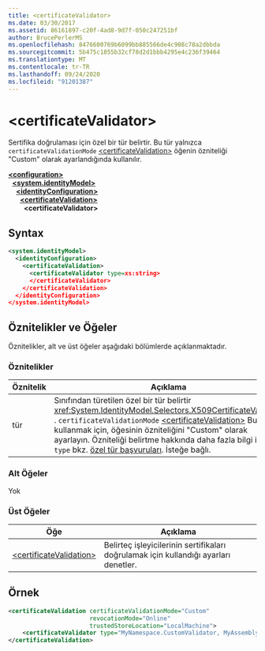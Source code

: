 ```yaml
---
title: <certificateValidator>
ms.date: 03/30/2017
ms.assetid: 86161897-c20f-4ad8-9d7f-050c247251bf
author: BrucePerlerMS
ms.openlocfilehash: 8476600769b6099bb885566de4c908c78a2dbbda
ms.sourcegitcommit: 5b475c1855b32cf78d2d1bbb4295e4c236f39464
ms.translationtype: MT
ms.contentlocale: tr-TR
ms.lasthandoff: 09/24/2020
ms.locfileid: "91201387"
---
```

# \<certificateValidator>

Sertifika doğrulaması için özel bir tür belirtir. Bu tür yalnızca `certificateValidationMode` [\<certificateValidation>](certificatevalidation.md) öğenin özniteliği "Custom" olarak ayarlandığında kullanılır.  
  
[**\<configuration>**](../configuration-element.md)\
&nbsp;&nbsp;[**\<system.identityModel>**](system-identitymodel.md)\
&nbsp;&nbsp;&nbsp;&nbsp;[**\<identityConfiguration>**](identityconfiguration.md)\
&nbsp;&nbsp;&nbsp;&nbsp;&nbsp;&nbsp;[**\<certificateValidation>**](certificatevalidation.md)\
&nbsp;&nbsp;&nbsp;&nbsp;&nbsp;&nbsp;&nbsp;&nbsp;**\<certificateValidator>**  
  
## <a name="syntax"></a>Syntax  
  
```xml  
<system.identityModel>  
  <identityConfiguration>  
    <certificateValidation>  
      <certificateValidator type=xs:string>  
      </certificateValidator>  
    </certificateValidation>  
  </identityConfiguration>  
</system.identityModel>  
```  
  
## <a name="attributes-and-elements"></a>Öznitelikler ve Öğeler  

 Öznitelikler, alt ve üst öğeler aşağıdaki bölümlerde açıklanmaktadır.  
  
### <a name="attributes"></a>Öznitelikler  
  
|Öznitelik|Açıklama|  
|---------------|-----------------|  
|tür|Sınıfından türetilen özel bir tür belirtir <xref:System.IdentityModel.Selectors.X509CertificateValidator> . `certificateValidationMode` [\<certificateValidation>](certificatevalidation.md) Bu türü kullanmak için, öğesinin özniteliğini "Custom" olarak ayarlayın. Özniteliği belirtme hakkında daha fazla bilgi için `type` bkz. [özel tür başvuruları](../windows-workflow-foundation/index.md). İsteğe bağlı.|  
  
### <a name="child-elements"></a>Alt Öğeler  

 Yok  
  
### <a name="parent-elements"></a>Üst Öğeler  
  
|Öğe|Açıklama|  
|-------------|-----------------|  
|[\<certificateValidation>](certificatevalidation.md)|Belirteç işleyicilerinin sertifikaları doğrulamak için kullandığı ayarları denetler.|  
  
## <a name="example"></a>Örnek  
  
```xml  
<certificateValidation certificateValidationMode="Custom"  
                       revocationMode="Online"  
                       trustedStoreLocation="LocalMachine">  
    <certificateValidator type="MyNamespace.CustomValidator, MyAssembly" />
</certificateValidation>
```
